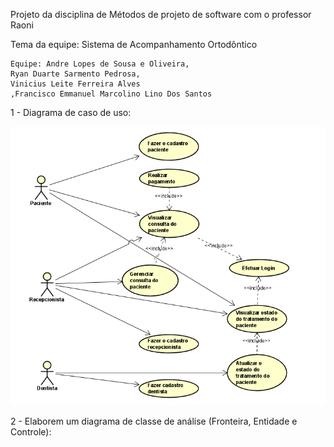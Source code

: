 Projeto da disciplina de Métodos de projeto de software com o professor Raoni

Tema da equipe: Sistema de Acompanhamento Ortodôntico

	Equipe: Andre Lopes de Sousa e Oliveira,
	Ryan Duarte Sarmento Pedrosa,
	Vinicius Leite Ferreira Alves
	,Francisco Emmanuel Marcolino Lino Dos Santos

1 - Diagrama de caso de uso:

![Diagrama caso de uso](Documentação/diagramaCasoDeUso.PNG)

2 - Elaborem um diagrama de classe de análise (Fronteira, Entidade e Controle):
